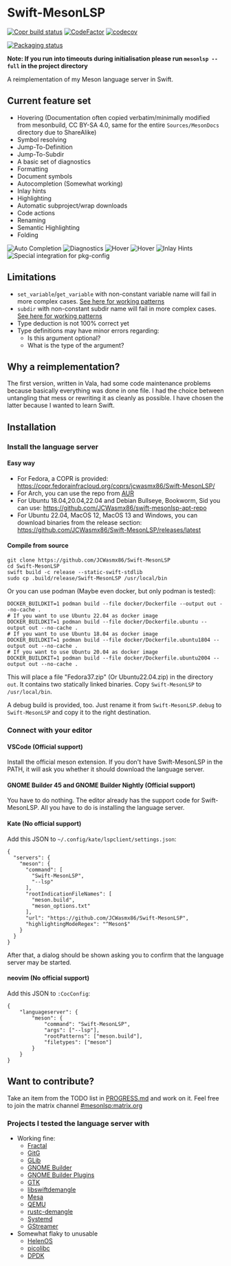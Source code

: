 # Swift-MesonLSP
[![Copr build status](https://copr.fedorainfracloud.org/coprs/jcwasmx86/Swift-MesonLSP/package/Swift-MesonLSP/status_image/last_build.png)](https://copr.fedorainfracloud.org/coprs/jcwasmx86/Swift-MesonLSP/package/Swift-MesonLSP/)
[![CodeFactor](https://www.codefactor.io/repository/github/jcwasmx86/swift-mesonlsp/badge)](https://www.codefactor.io/repository/github/jcwasmx86/swift-mesonlsp)
[![codecov](https://codecov.io/github/JCWasmx86/Swift-MesonLSP/branch/main/graph/badge.svg?token=5OV4WH5DL1)](https://codecov.io/github/JCWasmx86/Swift-MesonLSP)

[![Packaging status](https://repology.org/badge/vertical-allrepos/swift-mesonlsp.svg)](https://repology.org/project/swift-mesonlsp/versions)

**Note: If you run into timeouts during initialisation please run `mesonlsp --full` in the project directory**

A reimplementation of my Meson language server in Swift.

## Current feature set
- Hovering (Documentation often copied verbatim/minimally modified from mesonbuild, CC BY-SA 4.0, same for the entire `Sources/MesonDocs` directory due to ShareAlike)
- Symbol resolving
- Jump-To-Definition
- Jump-To-Subdir
- A basic set of diagnostics
- Formatting
- Document symbols
- Autocompletion (Somewhat working)
- Inlay hints
- Highlighting
- Automatic subproject/wrap downloads
- Code actions
- Renaming
- Semantic Highlighting
- Folding

![Auto Completion](Docs/img/auto-completion.png)
![Diagnostics](Docs/img/diags.png)
![Hover](Docs/img/hover.png)
![Hover](Docs/img/hover2.png)
![Inlay Hints](Docs/img/inlay.png)
![Special integration for pkg-config](Docs/img/pkgconfig.png)
## Limitations
- `set_variable`/`get_variable` with non-constant variable name will fail in more complex cases. [See here for working patterns](https://github.com/JCWasmx86/Swift-MesonLSP/blob/main/TestCases/ComputeSetVariable/meson.build)
- `subdir` with non-constant subdir name will fail in more complex cases. [See here for working patterns](https://github.com/JCWasmx86/Swift-MesonLSP/blob/main/TestCases/ComputeSubdirs/meson.build)
- Type deduction is not 100% correct yet
- Type definitions may have minor errors regarding:
  - Is this argument optional?
  - What is the type of the argument?

## Why a reimplementation?
The first version, written in Vala, had some code maintenance problems because basically everything was done in one file.
I had the choice between untangling that mess or rewriting it as cleanly as possible.
I have chosen the latter because I wanted to learn Swift.

## Installation
### Install the language server
#### Easy way
- For Fedora, a COPR is provided: https://copr.fedorainfracloud.org/coprs/jcwasmx86/Swift-MesonLSP/
- For Arch, you can use the repo from [AUR](https://aur.archlinux.org/packages/swift-mesonlsp)
- For Ubuntu 18.04,20.04,22.04 and Debian Bullseye, Bookworm, Sid you can use: https://github.com/JCWasmx86/swift-mesonlsp-apt-repo
- For Ubuntu 22.04, MacOS 12, MacOS 13 and Windows, you can download binaries from the release section: https://github.com/JCWasmx86/Swift-MesonLSP/releases/latest
#### Compile from source
```
git clone https://github.com/JCWasmx86/Swift-MesonLSP
cd Swift-MesonLSP
swift build -c release --static-swift-stdlib
sudo cp .build/release/Swift-MesonLSP /usr/local/bin
```
Or you can use podman (Maybe even docker, but only podman is tested):
```
DOCKER_BUILDKIT=1 podman build --file docker/Dockerfile --output out --no-cache .
# If you want to use Ubuntu 22.04 as docker image
DOCKER_BUILDKIT=1 podman build --file docker/Dockerfile.ubuntu --output out --no-cache .
# If you want to use Ubuntu 18.04 as docker image
DOCKER_BUILDKIT=1 podman build --file docker/Dockerfile.ubuntu1804 --output out --no-cache .
# If you want to use Ubuntu 20.04 as docker image
DOCKER_BUILDKIT=1 podman build --file docker/Dockerfile.ubuntu2004 --output out --no-cache .
```
This will place a file "Fedora37.zip" (Or Ubuntu22.04.zip) in the directory `out`. It contains
two statically linked binaries. Copy `Swift-MesonLSP` to `/usr/local/bin`.

A debug build is provided, too. Just rename it from `Swift-MesonLSP.debug`
to `Swift-MesonLSP` and copy it to the right destination.

### Connect with your editor
#### VSCode (Official support)
Install the official meson extension. If you don't have Swift-MesonLSP in the PATH,
it will ask you whether it should download the language server.
#### GNOME Builder 45 and GNOME Builder Nightly (Official support)
You have to do nothing. The editor already has the support code for Swift-MesonLSP. All you have to do is
installing the language server.
#### Kate (No official support)
Add this JSON to `~/.config/kate/lspclient/settings.json`:
```
{
  "servers": {
    "meson": {
      "command": [
        "Swift-MesonLSP",
        "--lsp"
      ],
      "rootIndicationFileNames": [
        "meson.build",
        "meson_options.txt"
      ],
      "url": "https://github.com/JCWasmx86/Swift-MesonLSP",
      "highlightingModeRegex": "^Meson$"
    }
  }
}
```
After that, a dialog should be shown asking you to confirm that the language server may be started.

#### neovim (No official support)
Add this JSON to `:CocConfig`:
```
{
    "languageserver": {
        "meson": {
            "command": "Swift-MesonLSP",
            "args": ["--lsp"],
            "rootPatterns": ["meson.build"],
            "filetypes": ["meson"]
        }
    }
}
```

## Want to contribute?
Take an item from the TODO list in [PROGRESS.md](PROGRESS.md) and work on it. Feel
free to join the matrix channel [#mesonlsp:matrix.org](https://matrix.to/#/#mesonlsp:matrix.org)

### Projects I tested the language server with
- Working fine:
  - [Fractal](https://gitlab.gnome.org/GNOME/fractal)
  - [GitG](https://gitlab.gnome.org/GNOME/gitg)
  - [GLib](https://gitlab.gnome.org/GNOME/glib)
  - [GNOME Builder](https://gitlab.gnome.org/GNOME/gnome-builder)
  - [GNOME Builder Plugins](https://github.com/JCWasmx86/GNOME-Builder-Plugins)
  - [GTK](https://gitlab.gnome.org/GNOME/gtk)
  - [libswiftdemangle](https://github.com/JCWasmx86/libswiftdemangle)
  - [Mesa](https://gitlab.freedesktop.org/mesa/mesa)
  - [QEMU](https://gitlab.com/qemu-project/qemu)
  - [rustc-demangle](https://github.com/JCWasmx86/rustc-demangle)
  - [Systemd](https://github.com/systemd/systemd)
  - [GStreamer](https://gitlab.freedesktop.org/gstreamer/gstreamer)
- Somewhat flaky to unusable
  - [HelenOS](http://www.helenos.org/)
  - [picolibc](https://github.com/picolibc/picolibc)
  - [DPDK](https://www.dpdk.org/)

